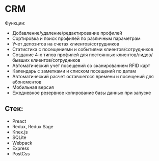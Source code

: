 # CRM
Функции:
* Добавление/удаление/редактирование профилей
* Сортировка и поиск профилей по различным параметрам
* Учет депозитов на счетах клиентов/сотрудников
* Статистика с посещениями и событиями клиентов/сотрудников
* Создание 4-х типов профилей для постоянных клиентов/лидов/бывших клиентов/сотрудников
* Автоматический учет посещений со сканированием RFID карт 
* Календарь с заметками и списком посещений по датам
* Автоматический расчет оставшегося времени и посещений для абонементов 
* Мобильная версия 
* Ежедневное резервное копирование базы данных при запуске 
## Стек:
* Preact
* Redux, Redux Sage
* Knex.js
* SQLite
* Webpack
* Express
* PostCss
